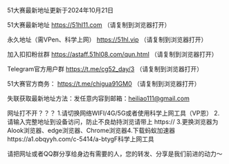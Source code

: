 51大赛最新地址更新于2024年10月21日

51大赛最新地址 https://51hl11.com  （请复制到浏览器打开）

永久地址（需VPen、科学上网） https://51hl.vip （请复制到浏览器打开）

加入扣扣粉丝群 https://astaff.51hl08.com/qun.html （请复制到浏览器打开）

Telegram官方用户群 https://t.me/cg52_day/3 （请复制到浏览器打开）

51大赛官方商务： https://t.me/chigua91GM0 （请复制到浏览器打开）

失联获取最新地址方法：发任意内容到邮箱：heiliao111@gmail.com

网址打不开？？？ 1.请切换网络WIFI/4G/5G或者使用科学上网工具（VP恩） 2.请输入完整地址到设备访问，防止不良劫持浏览请带上 https:// 3.更换浏览器为Alook浏览器、edge浏览器、Chrome浏览器4.下载蚂蚁加速器https://a1.obqyyh.com/c-5414/a-btygF科学上网工具

请把网址或者QQ群分享给身边有需要的人，您的转发、分享是我们前进的动力～
